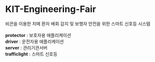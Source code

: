 # KIT-Engineering-Fair
비콘을 이용한 치매 환자 배회 감지 및 보행자 안전을 위한 스마트 신호등 시스템<br>
<br>
**protector** : 보호자용 애플리케이션<br>
**driver** : 운전자용 애플리케이션<br>
**server** : 관리기관서버<br>
**trafficlight** : 스마트 신호등
